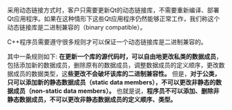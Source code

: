 采用动态链接方式时，客户只需要更新Qt的动态链接库，不需要重新编译、部署Qt应用程序。如果在这种情形下这些Qt应用程序仍然能够正常工作，我们称这个动态链接库是二进制兼容的（binary compatible）。

C++程序员需要遵守很多规则才可以保证一个动态链接库是二进制兼容的。

其中一条规则如下:
**在更新一个库的源代码时，可以自由地更改私类的数据成员**，包括添加新的数据成员，删除原有的数据成员，调整数据成员的定义顺序，更改数据成员的数据类型，这**些更改不会破坏该库的二进制兼容性。** 但是，**对于公类，只可以添加新的静态数据成员（static data members），不可以更改非静态的数据成员（non-static data members）。** 也就是说，**程序员不可以添加、删除非静态数据成员，不可以更改非静态数据成员的定义顺序、类型。**

